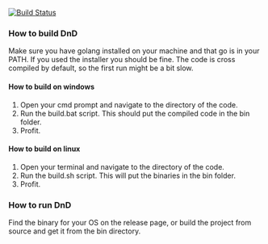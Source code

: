 [![Build Status](https://travis-ci.org/SimplyDevelopment/DnD.svg?branch=master)](https://travis-ci.org/SimplyDevelopment/DnD)
### How to build DnD
Make sure you have golang installed on your machine and that go is in your PATH. If you used the installer you should
be fine. The code is cross compiled by default, so the first run might be a bit slow.

#### How to build on windows
1. Open your cmd prompt and navigate to the directory of the code.
2. Run the build.bat script. This should put the compiled code in the bin folder.
3. Profit.

#### How to build on linux
1. Open your terminal and navigate to the directory of the code.
2. Run the build.sh script. This will put the binaries in the bin folder.
3. Profit.

### How to run DnD
Find the binary for your OS on the release page, or build the project from source and
get it from the bin directory.
